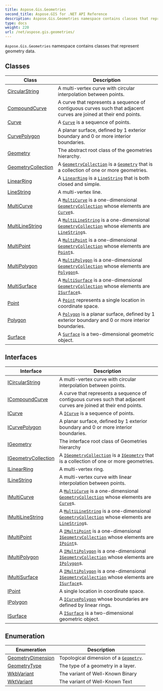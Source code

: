 ```yaml
---
title: Aspose.Gis.Geometries
second_title: Aspose.GIS for .NET API Reference
description: Aspose.Gis.Geometries namespace contains classes that represent geometry data.
type: docs
weight: 220
url: /net/aspose.gis.geometries/
---
```

`Aspose.Gis.Geometries` namespace contains classes that represent geometry data.

## Classes

| Class | Description |
| --- | --- |
| [CircularString](./circularstring/) | A multi-vertex curve with circular interpolation between points. |
| [CompoundCurve](./compoundcurve/) | A curve that represents a sequence of contiguous curves such that adjacent curves are joined at their end points. |
| [Curve](./curve/) | A [`Curve`](../aspose.gis.geometries/curve/) is a sequence of points. |
| [CurvePolygon](./curvepolygon/) | A planar surface, defined by 1 exterior boundary and 0 or more interior boundaries. |
| [Geometry](./geometry/) | The abstract root class of the geometries hierarchy. |
| [GeometryCollection](./geometrycollection/) | A [`GeometryCollection`](../aspose.gis.geometries/geometrycollection/) is a [`Geometry`](../aspose.gis.geometries/geometry/) that is a collection of one or more geometries. |
| [LinearRing](./linearring/) | A [`LinearRing`](../aspose.gis.geometries/linearring/) is a [`LineString`](../aspose.gis.geometries/linestring/) that is both closed and simple. |
| [LineString](./linestring/) | A multi-vertex line. |
| [MultiCurve](./multicurve/) | A [`MultiCurve`](../aspose.gis.geometries/multicurve/) is a one-dimensional [`GeometryCollection`](../aspose.gis.geometries/geometrycollection/) whose elements are [`Curve`](../aspose.gis.geometries/curve/)s. |
| [MultiLineString](./multilinestring/) | A [`MultiLineString`](../aspose.gis.geometries/multilinestring/) is a one-dimensional [`GeometryCollection`](../aspose.gis.geometries/geometrycollection/) whose elements are [`LineString`](../aspose.gis.geometries/linestring/)s. |
| [MultiPoint](./multipoint/) | A [`MultiPoint`](../aspose.gis.geometries/multipoint/) is a one-dimensional [`GeometryCollection`](../aspose.gis.geometries/geometrycollection/) whose elements are [`Point`](../aspose.gis.geometries/point/)s. |
| [MultiPolygon](./multipolygon/) | A [`MultiPolygon`](../aspose.gis.geometries/multipolygon/) is a one-dimensional [`GeometryCollection`](../aspose.gis.geometries/geometrycollection/) whose elements are [`Polygon`](../aspose.gis.geometries/polygon/)s. |
| [MultiSurface](./multisurface/) | A [`MultiSurface`](../aspose.gis.geometries/multisurface/) is a one-dimensional [`GeometryCollection`](../aspose.gis.geometries/geometrycollection/) whose elements are [`ISurface`](../aspose.gis.geometries/isurface/)s. |
| [Point](./point/) | A [`Point`](../aspose.gis.geometries/point/) represents a single location in coordinate space. |
| [Polygon](./polygon/) | A [`Polygon`](../aspose.gis.geometries/polygon/) is a planar surface, defined by 1 exterior boundary and 0 or more interior boundaries. |
| [Surface](./surface/) | A [`Surface`](../aspose.gis.geometries/surface/) is a two-dimensional geometric object. |
## Interfaces

| Interface | Description |
| --- | --- |
| [ICircularString](./icircularstring/) | A multi-vertex curve with circular interpolation between points. |
| [ICompoundCurve](./icompoundcurve/) | A curve that represents a sequence of contiguous curves such that adjacent curves are joined at their end points. |
| [ICurve](./icurve/) | A [`ICurve`](../aspose.gis.geometries/icurve/) is a sequence of points. |
| [ICurvePolygon](./icurvepolygon/) | A planar surface, defined by 1 exterior boundary and 0 or more interior boundaries. |
| [IGeometry](./igeometry/) | The interface root class of Geometries hierarchy |
| [IGeometryCollection](./igeometrycollection/) | A [`IGeometryCollection`](../aspose.gis.geometries/igeometrycollection/) is a [`IGeometry`](../aspose.gis.geometries/igeometry/) that is a collection of one or more geometries. |
| [ILinearRing](./ilinearring/) | A multi-vertex ring. |
| [ILineString](./ilinestring/) | A multi-vertex curve with linear interpolation between points. |
| [IMultiCurve](./imulticurve/) | A [`MultiCurve`](../aspose.gis.geometries/multicurve/) is a one-dimensional [`GeometryCollection`](../aspose.gis.geometries/geometrycollection/) whose elements are [`Curve`](../aspose.gis.geometries/curve/)s. |
| [IMultiLineString](./imultilinestring/) | A [`MultiLineString`](../aspose.gis.geometries/multilinestring/) is a one-dimensional [`GeometryCollection`](../aspose.gis.geometries/geometrycollection/) whose elements are [`LineString`](../aspose.gis.geometries/linestring/)s. |
| [IMultiPoint](./imultipoint/) | A [`IMultiPoint`](../aspose.gis.geometries/imultipoint/) is a one-dimensional [`IGeometryCollection`](../aspose.gis.geometries/igeometrycollection/) whose elements are [`IPoint`](../aspose.gis.geometries/ipoint/)s. |
| [IMultiPolygon](./imultipolygon/) | A [`IMultiPolygon`](../aspose.gis.geometries/imultipolygon/) is a one-dimensional [`IGeometryCollection`](../aspose.gis.geometries/igeometrycollection/) whose elements are [`IPolygon`](../aspose.gis.geometries/ipolygon/)s. |
| [IMultiSurface](./imultisurface/) | A [`IMultiPolygon`](../aspose.gis.geometries/imultipolygon/) is a one-dimensional [`IGeometryCollection`](../aspose.gis.geometries/igeometrycollection/) whose elements are [`ISurface`](../aspose.gis.geometries/isurface/)s. |
| [IPoint](./ipoint/) | A single location in coordinate space. |
| [IPolygon](./ipolygon/) | A [`ICurvePolygon`](../aspose.gis.geometries/icurvepolygon/) whose boundaries are defined by linear rings. |
| [ISurface](./isurface/) | A [`ISurface`](../aspose.gis.geometries/isurface/) is a two-dimensional geometric object. |
## Enumeration

| Enumeration | Description |
| --- | --- |
| [GeometryDimension](./geometrydimension/) | Topological dimension of a [`Geometry`](../aspose.gis.geometries/geometry/). |
| [GeometryType](./geometrytype/) | The type of a geometry in a layer. |
| [WkbVariant](./wkbvariant/) | The variant of Well-Known Binary |
| [WktVariant](./wktvariant/) | The variant of Well-Known Text |


